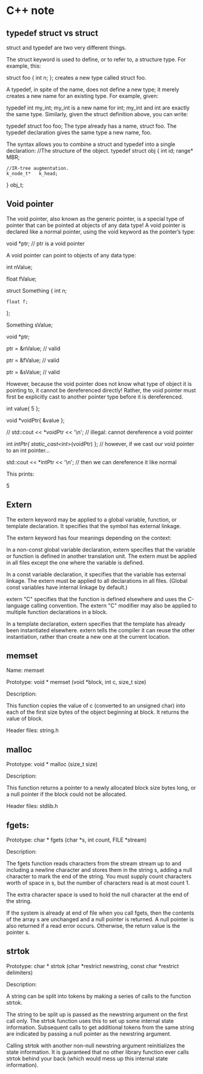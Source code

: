 # C++ note
## typedef struct vs struct

struct and typedef are two very different things.

The struct keyword is used to define, or to refer to, a structure type. For example, this:

struct foo {
    int n;
};
creates a new type called struct foo.

A typedef, in spite of the name, does not define a new type; it merely creates a new name for an existing type. For example, given:

typedef int my_int;
my_int is a new name for int; my_int and int are exactly the same type. Similarly, given the struct definition above, you can write:

typedef struct foo foo;
The type already has a name, struct foo. The typedef declaration gives the same type a new name, foo.

The syntax allows you to combine a struct and typedef into a single declaration:
//The structure of the object.
typedef struct obj
{
	int			id;
	range*		MBR;

	//IR-tree augmentation.
	k_node_t*	k_head;

}	obj_t;

## Void pointer


The void pointer, also known as the generic pointer, is a special type of pointer that can be pointed at objects of any data type! A void pointer is declared like a normal pointer, using the void keyword as the pointer’s type:


void *ptr; // ptr is a void pointer

A void pointer can point to objects of any data type:


int nValue;

float fValue;


struct Something
{
    int n;
    
    float f;
};


Something sValue;
 
void *ptr;

ptr = &nValue; // valid

ptr = &fValue; // valid

ptr = &sValue; // valid


However, because the void pointer does not know what type of object it is pointing to, it cannot be dereferenced directly! Rather, the void pointer must first be explicitly cast to another pointer type before it is dereferenced.

int value{ 5 };

void *voidPtr{ &value };
 
 
// std::cout << *voidPtr << '\n'; // illegal: cannot dereference a void pointer


int *intPtr{ static_cast<int*>(voidPtr) }; // however, if we cast our void pointer to an int pointer...


std::cout << *intPtr << '\n'; // then we can dereference it like normal

This prints:


5

## Extern
The extern keyword may be applied to a global variable, function, or template declaration. It specifies that the symbol has external linkage. 


The extern keyword has four meanings depending on the context:


In a non-const global variable declaration, extern specifies that the variable or function is defined in another translation unit. The extern must be applied in all files except the one where the variable is defined.


In a const variable declaration, it specifies that the variable has external linkage. The extern must be applied to all declarations in all files. (Global const variables have internal linkage by default.)


extern "C" specifies that the function is defined elsewhere and uses the C-language calling convention. The extern "C" modifier may also be applied to multiple function declarations in a block.


In a template declaration, extern specifies that the template has already been instantiated elsewhere. extern tells the compiler it can reuse the other instantiation, rather than create a new one at the current location.

## memset
Name: memset


Prototype: void * memset (void *block, int c, size_t size)


Description:


This function copies the value of c (converted to an unsigned char) into each of the first size bytes of the object beginning at block. It returns the value of block. 


Header files:
string.h

## malloc
Prototype: void * malloc (size_t size)


Description:


This function returns a pointer to a newly allocated block size bytes long, or a null pointer if the block could not be allocated. 


Header files:
stdlib.h

## fgets:


Prototype: char * fgets (char *s, int count, FILE *stream)


Description:


The fgets function reads characters from the stream stream up to and including a newline character and stores them in the string s, adding a null character to mark the end of the string. You must supply count characters worth of space in s, but the number of characters read is at most count 1. 


The extra character space is used to hold the null character at the end of the string. 


If the system is already at end of file when you call fgets, then the contents of the array s are unchanged and a null  pointer is returned. A null pointer is also returned if a read error occurs. Otherwise, the return value is the pointer s. 
## strtok
Prototype: char * strtok (char *restrict newstring, const char *restrict delimiters)


Description:


A string can be split into tokens by making a series of calls to the function strtok. 


The string to be split up is passed as the newstring argument on the first call only. The strtok function uses this to set up some internal state information. Subsequent calls to get additional tokens from the same string are indicated by passing a null pointer as the newstring argument.


Calling strtok with another non-null newstring argument reinitializes the state information. It is guaranteed that no other library function ever calls strtok behind your back (which would mess up this internal state information).

